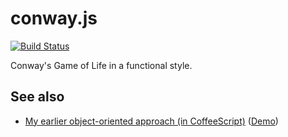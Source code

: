 conway.js
=========

[![Build Status](https://secure.travis-ci.org/benjaminoakes/conway.js.png)](http://travis-ci.org/benjaminoakes/conway.js)

Conway's Game of Life in a functional style.

See also
--------

* [My earlier object-oriented approach (in CoffeeScript)](https://github.com/benjaminoakes/conway.coffee) ([Demo](http://media.benjaminoakes.com/conway/))

